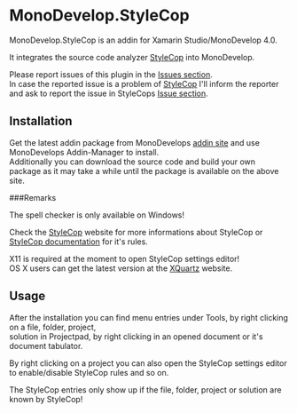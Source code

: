 MonoDevelop.StyleCop
=============

MonoDevelop.StyleCop is an addin for Xamarin Studio/MonoDevelop 4.0.

It integrates the source code analyzer [StyleCop](http://stylecop.codeplex.com/) into MonoDevelop.

Please report issues of this plugin in the [Issues section](https://github.com/DarkCloud14/MonoDevelop.StyleCop/issues).<br/>
In case the reported issue is a problem of [StyleCop](http://stylecop.codeplex.com/) I'll inform the reporter and ask
to report the issue in StyleCops [Issue section](http://stylecop.codeplex.com/workitem/list/advanced).

Installation
-----------

Get the latest addin package from MonoDevelops [addin site](http://addins.monodevelop.com/Project/Index/54) and use MonoDevelops Addin-Manager to install.<br/>
Additionally you can download the source code and build your own package as it may take a while until the package is available on the above site.

###Remarks

The spell checker is only available on Windows!

Check the [StyleCop](http://stylecop.codeplex.com/) website for more informations about StyleCop or [StyleCop documentation](http://www.stylecop.com/docs/) for it's rules.

X11 is required at the moment to open StyleCop settings editor!<br/>
OS X users can get the latest version at the [XQuartz](http://xquartz.macosforge.org/) website.

Usage
-----

After the installation you can find menu entries under Tools, by right clicking on a file, folder, project,<br/>
solution in Projectpad, by right clicking in an opened document or it's document tabulator.

By right clicking on a project you can also open the StyleCop settings editor to enable/disable StyleCop rules and so on.

The StyleCop entries only show up if the file, folder, project or solution are known by StyleCop!
